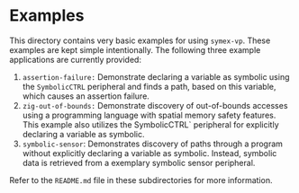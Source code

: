 # Examples

This directory contains very basic examples for using `symex-vp`. These
examples are kept simple intentionally. The following three example
applications are currently provided:

1. `assertion-failure:` Demonstrate declaring a variable as symbolic
   using the `SymbolicCTRL` peripheral and finds a path, based on this
   variable, which causes an assertion failure.
2. `zig-out-of-bounds:` Demonstrate discovery of out-of-bounds accesses
   using a programming language with spatial memory safety features.
   This example also utilizes the SymbolicCTRL` peripheral for
   explicitly declaring a variable as symbolic.
3. `symbolic-sensor`: Demonstrates discovery of paths through a program
   without explicitly declaring a variable as symbolic. Instead,
   symbolic data is retrieved from a exemplary symbolic sensor
   peripheral.

Refer to the `README.md` file in these subdirectories for more information.
